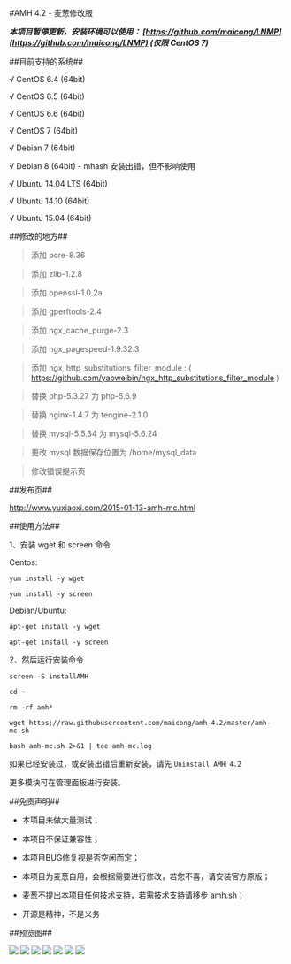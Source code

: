 #AMH 4.2 - 麦葱修改版

***本项目暂停更新，安装环境可以使用： [https://github.com/maicong/LNMP](https://github.com/maicong/LNMP) (仅限 CentOS 7)***

##目前支持的系统##

√ CentOS 6.4 (64bit)

√ CentOS 6.5 (64bit)

√ CentOS 6.6 (64bit)

√ CentOS 7 (64bit)

√ Debian 7 (64bit)

√ Debian 8 (64bit) - mhash 安装出错，但不影响使用

√ Ubuntu 14.04 LTS (64bit)

√ Ubuntu 14.10 (64bit)

√ Ubuntu 15.04 (64bit)

##修改的地方##

> 添加 pcre-8.36

> 添加 zlib-1.2.8

> 添加 openssl-1.0.2a

> 添加 gperftools-2.4

> 添加 ngx_cache_purge-2.3

> 添加 ngx_pagespeed-1.9.32.3

> 添加 ngx_http_substitutions_filter_module : ( https://github.com/yaoweibin/ngx_http_substitutions_filter_module )

> 替换 php-5.3.27 为 php-5.6.9

> 替换 nginx-1.4.7 为 tengine-2.1.0

> 替换 mysql-5.5.34 为 mysql-5.6.24

> 更改 mysql 数据保存位置为 /home/mysql_data 

> 修改错误提示页

##发布页##

http://www.yuxiaoxi.com/2015-01-13-amh-mc.html

##使用方法##

1、安装 wget 和 screen 命令

Centos:

`yum install -y wget`

`yum install -y screen`

Debian/Ubuntu:

`apt-get install -y wget`

`apt-get install -y screen`

2、然后运行安装命令

```
screen -S installAMH

cd ~

rm -rf amh*

wget https://raw.githubusercontent.com/maicong/amh-4.2/master/amh-mc.sh

bash amh-mc.sh 2>&1 | tee amh-mc.log

```

如果已经安装过，或安装出错后重新安装，请先 `Uninstall AMH 4.2`

更多模块可在管理面板进行安装。

##免责声明##

- 本项目未做大量测试；

- 本项目不保证兼容性；

- 本项目BUG修复视是否空闲而定；

- 本项目为麦葱自用，会根据需要进行修改，若您不喜，请安装官方原版；

- 麦葱不提出本项目任何技术支持，若需技术支持请移步 amh.sh；

- 开源是精神，不是义务

##预览图##

![](http://ww4.sinaimg.cn/large/67f51f75gw1ervwvpevs5j20et0begp5.jpg)
![](http://ww3.sinaimg.cn/large/67f51f75gw1ervwwutz3wj20us06f447.jpg)
![](http://ww2.sinaimg.cn/large/67f51f75gw1ervwx06zgnj20eu03sgmm.jpg)
![](http://ww3.sinaimg.cn/large/67f51f75gw1ervwx4t7ojj20i701z3yy.jpg)
![](http://ww3.sinaimg.cn/large/67f51f75gw1ervwxbt3dwj20wq0sjqau.jpg)
![](http://ww3.sinaimg.cn/large/67f51f75gw1ervwxgneauj20wq0sytgl.jpg)
![](http://ww2.sinaimg.cn/large/67f51f75gw1ervwxks337j20wq0syk36.jpg)
